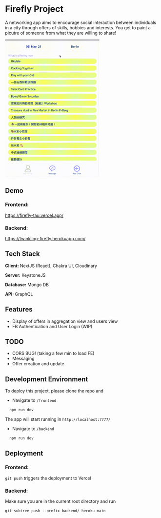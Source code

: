 
# Firefly Project

A networking app aims to encourage social interaction between individuals in a city through offers of skills, hobbies and interests.
You get to paint a picutre of someone from what they are willing to share!

<img src="/frontend/public/static/firefly.gif" height="450"/>

## Demo


### Frontend: 
https://firefly-tau.vercel.app/

### Backend:
https://twinkling-firefly.herokuapp.com/  
## Tech Stack

**Client:** NextJS (React), Chakra UI, Cloudinary

**Server:** KeystoneJS

**Database:** Mongo DB

**API:** GraphQL

## Features

- Display of offers in aggregation view and users view 
- FB Authentication and User Login (WIP)

## TODO
- CORS BUG! (taking a few min to load FE)
- Messaging 
- Offer creation and update 

  
## Development Environment

To deploy this project, please clone the repo and
-  Navigate to `/frontend`

```bash
  npm run dev
```
The app will start running in `http://localhost:7777/`

- Navigate to `/backend`
```bash
  npm run dev
```

## Deployment
### Frontend: 
`git push` triggers the deployment to Vercel

### Backend: 
Make sure you are in the current root directory and run
```
git subtree push --prefix backend/ heroku main
```
